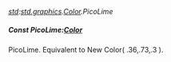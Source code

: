 _[std](../../modules/std/std-module.md):[std.graphics](../../modules/std/std-graphics.md).[Color](../../modules/std/std-graphics-color.md).PicoLime_
##### Const PicoLime:[Color](../../modules/std/std-graphics-color.md)
PicoLime. Equivalent to New Color( .36,.73,.3 ).
